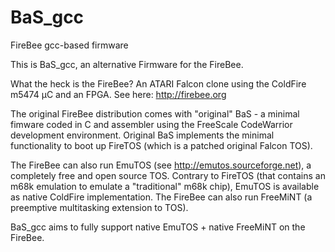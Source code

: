 # BaS_gcc
FireBee gcc-based firmware

This is BaS_gcc, an alternative Firmware for the FireBee.

What the heck is the FireBee? An ATARI Falcon clone using the ColdFire m5474 µC and an FPGA.
See here: http://firebee.org

The original FireBee distribution comes with "original" BaS - a minimal fimware coded in C and
assembler using the FreeScale CodeWarrior development environment. Original BaS implements the minimal
functionality to boot up FireTOS (which is a patched original Falcon TOS).

The FireBee can also run EmuTOS (see http://emutos.sourceforge.net),
a completely free and open source TOS.
Contrary to FireTOS (that contains an m68k emulation to emulate a "traditional" m68k chip), EmuTOS is available as native ColdFire implementation. 
The FireBee can also run FreeMiNT (a preemptive multitasking extension to TOS).

BaS_gcc aims to fully support native EmuTOS + native FreeMiNT on the FireBee.
